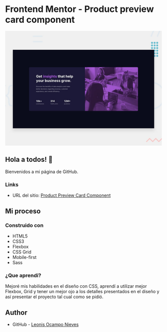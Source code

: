 # Frontend Mentor - Product preview card component

![Design preview for the Product preview card component coding challenge](./design/desktop-preview.jpg)

## Hola a todos! 👋

Bienvenidos a mi página de GitHub.

### Links

- URL del sitio: [Product Preview Card Component](https://locamponieves.github.io/StatsPreviewCardComponentMain/)

## Mi proceso

### Construido con

- HTML5
- CSS3
- Flexbox
- CSS Grid
- Mobile-first
- Sass

### ¿Que aprendí?

Mejoré mis habilidades en el diseño con CSS, aprendí a utilizar mejor Flexbox, Grid y tener un mejor ojo a los detalles presentados en el diseño y así presentar el proyecto tal cual como se pidió.

## Author

- GitHub - [Leonis Ocampo Nieves](https://github.com/locamponieves)
